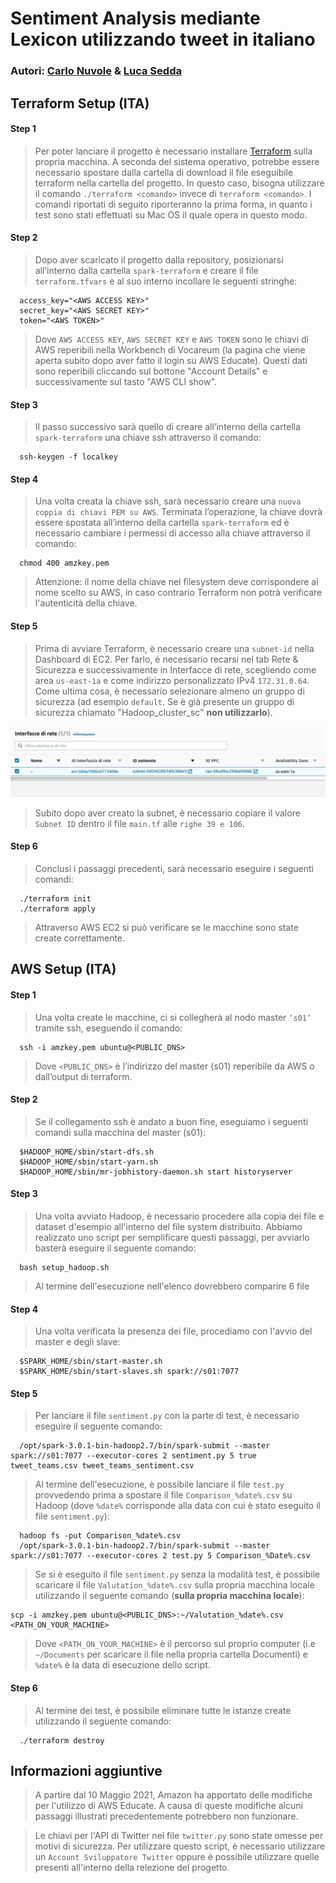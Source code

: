 # Sentiment Analysis mediante Lexicon utilizzando tweet in italiano

### Autori: [Carlo Nuvole](https://github.com/CarloNuvole) & [Luca Sedda](https://github.com/seddaluca)

## Terraform Setup (ITA)

#### Step 1
> Per poter lanciare il progetto è necessario installare [Terraform](https://www.terraform.io/downloads.html) sulla propria macchina. A seconda del sistema operativo, potrebbe essere necessario spostare dalla cartella di download il file eseguibile terraform nella cartella del progetto. In questo caso, bisogna utilizzare il comando `./terraform <comando>` invece di `terraform <comando>`. I comandi riportati di seguito riporteranno la prima forma, in quanto i test sono stati effettuati su Mac OS il quale opera in questo modo. 
  
#### Step 2  
> Dopo aver scaricato il progetto dalla repository, posizionarsi all’interno dalla cartella `spark-terraform` e creare il file `terraform.tfvars` e al suo interno incollare le seguenti stringhe:
```
  access_key="<AWS ACCESS KEY>"
  secret_key="<AWS SECRET KEY>"
  token="<AWS TOKEN>"
```
> Dove `AWS ACCESS KEY`, `AWS SECRET KEY` e `AWS TOKEN` sono le chiavi di AWS reperibili nella Workbench di Vocareum (la pagina che viene aperta subito dopo aver fatto il login su AWS Educate). Questi dati sono reperibili cliccando sul bottone "Account Details" e successivamente sul tasto "AWS CLI show".

#### Step 3
> Il passo successivo sarà quello di creare all’interno della cartella `spark-terraform` una chiave ssh attraverso il comando:
```
  ssh-keygen -f localkey
```
#### Step 4
> Una volta creata la chiave ssh, sarà necessario creare una `nuova coppia di chiavi PEM su AWS`. Terminata l’operazione, la chiave dovrà essere spostata all’interno della cartella `spark-terraform` ed è necessario cambiare i permessi di accesso alla chiave attraverso il comando:
```
  chmod 400 amzkey.pem
```
> Attenzione: il nome della chiave nel filesystem deve corrispondere al nome scelto su AWS, in caso contrario Terraform non potrà verificare l'autenticità della chiave.

#### Step 5
> Prima di avviare Terraform, è necessario creare una `subnet-id` nella Dashboard di EC2. Per farlo, è necessario recarsi nel tab Rete & Sicurezza e successivamente in Interfacce di rete, scegliendo come area `us-east-1a` e come indirizzo personalizzato IPv4 `172.31.0.64`. Come ultima cosa, è necessario selezionare almeno un gruppo di sicurezza (ad esempio `default`. Se è già presente un gruppo di sicurezza chiamato "Hadoop_cluster_sc" **non utilizzarlo**).
<img src="https://github.com/CarloNuvole/Sentiment-Analysis-Big-Data/blob/main/images/photo_2021-05-28%2018.59.29.jpeg">

> Subito dopo aver creato la subnet, è necessario copiare il valore `Subnet ID` dentro il file `main.tf` alle `righe 39 e 106`.

#### Step 6
> Conclusi i passaggi precedenti, sarà necessario eseguire i seguenti comandi:
```
  ./terraform init
  ./terraform apply
```
> Attraverso AWS EC2 si può verificare se le macchine sono state create correttamente.

## AWS Setup (ITA)

#### Step 1
> Una volta create le macchine, ci si collegherà al nodo master `‘s01’` tramite ssh, eseguendo il comando:
```
  ssh -i amzkey.pem ubuntu@<PUBLIC_DNS>
```
> Dove `<PUBLIC_DNS>` è l’indirizzo del master (s01) reperibile da AWS o dall’output di terraform. 

#### Step 2
> Se il collegamento ssh è andato a buon fine, eseguiamo i seguenti comandi sulla macchina del master (s01):
```
  $HADOOP_HOME/sbin/start-dfs.sh
  $HADOOP_HOME/sbin/start-yarn.sh
  $HADOOP_HOME/sbin/mr-jobhistory-daemon.sh start historyserver
```
#### Step 3  
> Una volta avviato Hadoop, è necessario procedere alla copia dei file e dataset d'esempio all'interno del file system distribuito. Abbiamo realizzato uno script per semplificare questi passaggi, per avviarlo basterà eseguire il seguente comando:
```
  bash setup_hadoop.sh
```
> Al termine dell'esecuzione nell'elenco dovrebbero comparire 6 file

#### Step 4  
> Una volta verificata la presenza dei file, procediamo con l'avvio del master e degli slave: 
```
  $SPARK_HOME/sbin/start-master.sh
  $SPARK_HOME/sbin/start-slaves.sh spark://s01:7077
```
#### Step 5
> Per lanciare il file `sentiment.py` con la parte di test, è necessario eseguire il seguente comando:
```
  /opt/spark-3.0.1-bin-hadoop2.7/bin/spark-submit --master spark://s01:7077 --executor-cores 2 sentiment.py 5 true tweet_teams.csv tweet_teams_sentiment.csv 
```
> Al termine dell'esecuzione, è possibile lanciare il file `test.py` provvedendo prima a spostare il file `Comparison_%date%.csv` su Hadoop (dove `%date%` corrisponde alla data con cui è stato eseguito il file `sentiment.py`):
```
  hadoop fs -put Comparison_%date%.csv
  /opt/spark-3.0.1-bin-hadoop2.7/bin/spark-submit --master spark://s01:7077 --executor-cores 2 test.py 5 Comparison_%Date%.csv
``` 
> Se si è eseguito il file `sentiment.py` senza la modalità test, è possibile scaricare il file `Valutation_%date%.csv` sulla propria macchina locale utilizzando il seguente comando (**sulla propria macchina locale**):
``` 
scp -i amzkey.pem ubuntu@<PUBLIC_DNS>:~/Valutation_%date%.csv <PATH_ON_YOUR_MACHINE> 
``` 
> Dove `<PATH_ON_YOUR_MACHINE>` è il percorso sul proprio computer (i.e `~/Documents` per scaricare il file nella propria cartella Documenti) e `%date%` è la data di esecuzione dello script.
#### Step 6
> Al termine dei test, è possibile eliminare tutte le istanze create utilizzando il seguente comando:

```
  ./terraform destroy
``` 

## Informazioni aggiuntive
> A partire dal 10 Maggio 2021, Amazon ha apportato delle modifiche per l'utilizzo di AWS Educate. A causa di queste modifiche alcuni passaggi illustrati precedentemente potrebbero non funzionare.

> Le chiavi per l'API di Twitter nel file `twitter.py` sono state omesse per motivi di sicurezza. Per utilizzare questo script, è necessario utilizzare un `Account Sviluppatore Twitter` oppure è possibile utilizzare quelle presenti all'interno della relezione del progetto.
